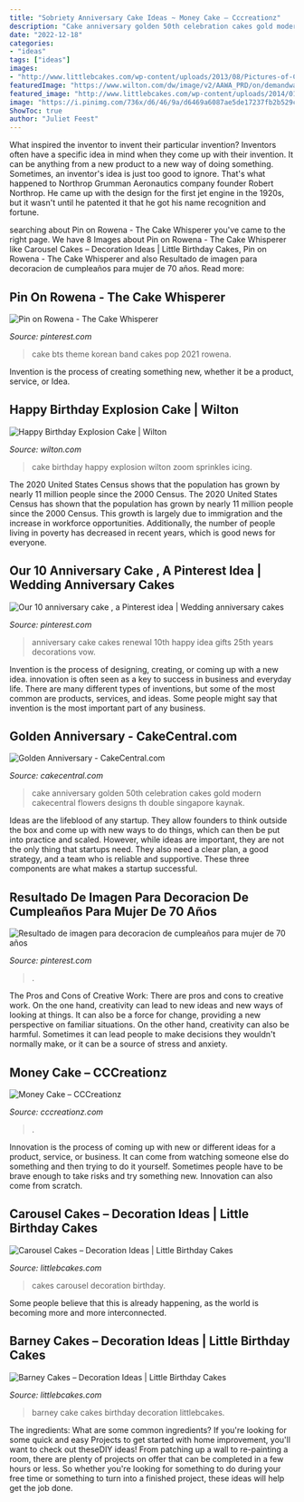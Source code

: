 ```yaml
---
title: "Sobriety Anniversary Cake Ideas ~ Money Cake – Cccreationz"
description: "Cake anniversary golden 50th celebration cakes gold modern cakecentral flowers designs th double singapore kaynak"
date: "2022-12-18"
categories:
- "ideas"
tags: ["ideas"]
images:
- "http://www.littlebcakes.com/wp-content/uploads/2013/08/Pictures-of-Carousel-Cakes.jpg"
featuredImage: "https://www.wilton.com/dw/image/v2/AAWA_PRD/on/demandware.static/-/Sites-wilton-project-master/default/dwa91962e4/images/project/WLPROJ-9440/WLPROJ-9440_1.jpg?sw=1440&amp;sh=750&amp;sm=fit"
featured_image: "http://www.littlebcakes.com/wp-content/uploads/2014/01/Barney-Cake-Ideas.jpg"
image: "https://i.pinimg.com/736x/d6/46/9a/d6469a6087ae5de17237fb2b529cbc85---anniversary.jpg"
ShowToc: true
author: "Juliet Feest"
---
```



What inspired the inventor to invent their particular invention?
Inventors often have a specific idea in mind when they come up with their invention. It can be anything from a new product to a new way of doing something. Sometimes, an inventor's idea is just too good to ignore. That's what happened to Northrop Grumman Aeronautics company founder Robert Northrop. He came up with the design for the first jet engine in the 1920s, but it wasn't until he patented it that he got his name recognition and fortune.

	

		
searching about Pin on Rowena - The Cake Whisperer you've came to the right page. We have 8 Images about Pin on Rowena - The Cake Whisperer like Carousel Cakes – Decoration Ideas | Little Birthday Cakes, Pin on Rowena - The Cake Whisperer and also Resultado de imagen para decoracion de cumpleaños para mujer de 70 años. Read more:
		
    
## Pin On Rowena - The Cake Whisperer

<img loading=lazy src="https://i.pinimg.com/736x/c7/34/d1/c734d14b8d2eb17f5f971d3ff0fa7331.jpg" onerror="this.onerror=null;this.src='https://tse3.mm.bing.net/th?id=OIP.WDLTJi9SugDyFzLaI35exAHaJ3&amp;pid=15.1';" alt="Pin on Rowena - The Cake Whisperer">

_Source: pinterest.com_

>cake bts theme korean band cakes pop 2021 rowena. 

	

Invention is the process of creating something new, whether it be a product, service, or Idea.

    
## Happy Birthday Explosion Cake | Wilton

<img loading=lazy src="https://www.wilton.com/dw/image/v2/AAWA_PRD/on/demandware.static/-/Sites-wilton-project-master/default/dwa91962e4/images/project/WLPROJ-9440/WLPROJ-9440_1.jpg?sw=1440&amp;sh=750&amp;sm=fit" onerror="this.onerror=null;this.src='https://tse3.mm.bing.net/th?id=OIP.BOudiaquPOHktlj0dGejBwHaHa&amp;pid=15.1';" alt="Happy Birthday Explosion Cake | Wilton">

_Source: wilton.com_

>cake birthday happy explosion wilton zoom sprinkles icing. 

	

The 2020 United States Census shows that the population has grown by nearly 11 million people since the 2000 Census.
The 2020 United States Census has shown that the population has grown by nearly 11 million people since the 2000 Census. This growth is largely due to immigration and the increase in workforce opportunities. Additionally, the number of people living in poverty has decreased in recent years, which is good news for everyone.

    
## Our 10 Anniversary Cake , A Pinterest Idea | Wedding Anniversary Cakes

<img loading=lazy src="https://i.pinimg.com/736x/d6/46/9a/d6469a6087ae5de17237fb2b529cbc85---anniversary.jpg" onerror="this.onerror=null;this.src='https://tse3.mm.bing.net/th?id=OIP.Xu1xq7QA_Vi6tsNG7GMczgHaNJ&amp;pid=15.1';" alt="Our 10 anniversary cake , a Pinterest idea | Wedding anniversary cakes">

_Source: pinterest.com_

>anniversary cake cakes renewal 10th happy idea gifts 25th years decorations vow. 

	

Invention is the process of designing, creating, or coming up with a new idea. innovation is often seen as a key to success in business and everyday life. There are many different types of inventions, but some of the most common are products, services, and ideas. Some people might say that invention is the most important part of any business.

    
## Golden Anniversary - CakeCentral.com

<img loading=lazy src="https://cdn001.cakecentral.com/gallery/2015/03/900_724335E0dR_golden-anniversary.jpg" onerror="this.onerror=null;this.src='https://tse3.mm.bing.net/th?id=OIP.Wah2yFU0aXjOTfTICIzwqQHaJ4&amp;pid=15.1';" alt="Golden Anniversary - CakeCentral.com">

_Source: cakecentral.com_

>cake anniversary golden 50th celebration cakes gold modern cakecentral flowers designs th double singapore kaynak. 

	

Ideas are the lifeblood of any startup. They allow founders to think outside the box and come up with new ways to do things, which can then be put into practice and scaled. However, while ideas are important, they are not the only thing that startups need. They also need a clear plan, a good strategy, and a team who is reliable and supportive. These three components are what makes a startup successful.

    
## Resultado De Imagen Para Decoracion De Cumpleaños Para Mujer De 70 Años

<img loading=lazy src="https://i.pinimg.com/736x/9c/19/53/9c1953bd3e6fe3503ce48fc406aac829.jpg" onerror="this.onerror=null;this.src='https://tse4.mm.bing.net/th?id=OIP.NzB2c6sFSuSU5_3slG8NHAHaLH&amp;pid=15.1';" alt="Resultado de imagen para decoracion de cumpleaños para mujer de 70 años">

_Source: pinterest.com_

>. 

	

The Pros and Cons of Creative Work:
There are pros and cons to creative work. On the one hand, creativity can lead to new ideas and new ways of looking at things. It can also be a force for change, providing a new perspective on familiar situations. On the other hand, creativity can also be harmful. Sometimes it can lead people to make decisions they wouldn't normally make, or it can be a source of stress and anxiety.

    
## Money Cake – CCCreationz

<img loading=lazy src="https://cdn.shopify.com/s/files/1/0035/6024/3289/products/54423239_10205556004135804_7597781500058140672_n_1200x1200.jpg?v=1571724877" onerror="this.onerror=null;this.src='https://tse2.mm.bing.net/th?id=OIP.cftOfd52g_8_IjIf99rc-gHaNd&amp;pid=15.1';" alt="Money Cake – CCCreationz">

_Source: cccreationz.com_

>. 

	

Innovation is the process of coming up with new or different ideas for a product, service, or business. It can come from watching someone else do something and then trying to do it yourself. Sometimes people have to be brave enough to take risks and try something new. Innovation can also come from scratch.

    
## Carousel Cakes – Decoration Ideas | Little Birthday Cakes

<img loading=lazy src="http://www.littlebcakes.com/wp-content/uploads/2013/08/Pictures-of-Carousel-Cakes.jpg" onerror="this.onerror=null;this.src='https://tse4.mm.bing.net/th?id=OIP.bgwyqeF6PmLPB_FeS15KQQHaJ4&amp;pid=15.1';" alt="Carousel Cakes – Decoration Ideas | Little Birthday Cakes">

_Source: littlebcakes.com_

>cakes carousel decoration birthday. 

	

Some people believe that this is already happening, as the world is becoming more and more interconnected. 

    
## Barney Cakes – Decoration Ideas | Little Birthday Cakes

<img loading=lazy src="http://www.littlebcakes.com/wp-content/uploads/2014/01/Barney-Cake-Ideas.jpg" onerror="this.onerror=null;this.src='https://tse3.mm.bing.net/th?id=OIP.xHRiNwuhUC6ZyitMsPRWVwHaLx&amp;pid=15.1';" alt="Barney Cakes – Decoration Ideas | Little Birthday Cakes">

_Source: littlebcakes.com_

>barney cake cakes birthday decoration littlebcakes. 

	

The ingredients: What are some common ingredients?
If you're looking for some quick and easy Projects to get started with home improvement, you'll want to check out theseDIY ideas! From patching up a wall to re-painting a room, there are plenty of projects on offer that can be completed in a few hours or less. So whether you're looking for something to do during your free time or something to turn into a finished project, these ideas will help get the job done.


